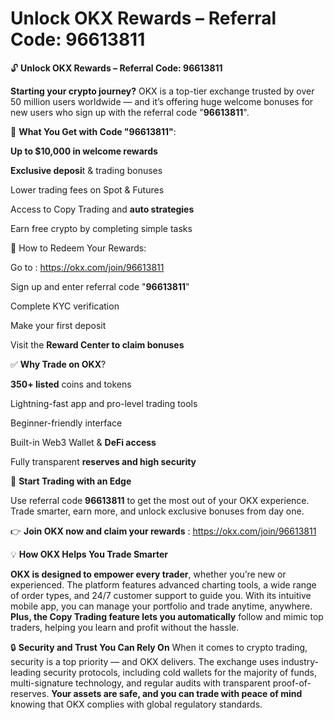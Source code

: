 # Unlock OKX Rewards – Referral Code: 96613811


🔓 **Unlock OKX Rewards – Referral Code: 96613811**

**Starting your crypto journey?** OKX is a top-tier exchange trusted by over 50 million users worldwide — and it’s offering huge welcome bonuses for new users who sign up with the referral code "**96613811**".

🎁 **What You Get with Code "96613811"**:

**Up to $10,000 in welcome rewards**


**Exclusive deposi**t & trading bonuses


Lower trading fees on Spot & Futures


Access to Copy Trading and **auto strategies**


Earn free crypto by completing simple tasks

📝 How to Redeem Your Rewards:

Go to : https://okx.com/join/96613811


Sign up and enter referral code "**96613811**"

Complete KYC verification

Make your first deposit

Visit the **Reward Center to claim bonuses**

✅ **Why Trade on OKX**?

**350+ listed** coins and tokens


Lightning-fast app and pro-level trading tools


Beginner-friendly interface


Built-in Web3 Wallet & **DeFi access**


Fully transparent **reserves and high security**

🚀 **Start Trading with an Edge**


Use referral code **96613811** to get the most out of your OKX experience. Trade smarter, earn more, and unlock exclusive bonuses from day one.

👉 **Join OKX now and claim your rewards** : https://okx.com/join/96613811


💡 **How OKX Helps You Trade Smarter**

**OKX is designed to empower every trader**, whether you’re new or experienced. The platform features advanced charting tools, a wide range of order types, and 24/7 customer support to guide you. With its intuitive mobile app, you can manage your portfolio and trade anytime, anywhere. **Plus, the Copy Trading feature lets you automatically** follow and mimic top traders, helping you learn and profit without the hassle.

🔒 **Security and Trust You Can Rely On**
When it comes to crypto trading, security is a top priority — and OKX delivers. The exchange uses industry-leading security protocols, including cold wallets for the majority of funds, multi-signature technology, and regular audits with transparent proof-of-reserves. **Your assets are safe, and you can trade with peace of mind** knowing that OKX complies with global regulatory standards.




